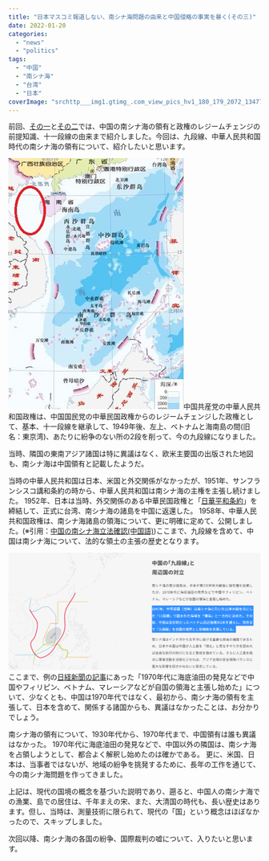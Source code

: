 ```yaml
---
title: "日本マスコミ報道しない、南シナ海問題の由来と中国侵略の事実を暴く(その三)"
date: 2022-01-20
categories: 
  - "news"
  - "politics"
tags: 
  - "中国"
  - "南シナ海"
  - "台湾"
  - "日本"
coverImage: "srchttp___img1.gtimg_.com_view_pics_hv1_180_179_2072_134777625.jpgreferhttp___img1.gtimg_.jpg"
---
```


前回、[その一](https://blog.loveapple.cn/news/202201148440.html)と[その二](https://blog.loveapple.cn/news/202201178462.html)では、中国の南シナ海の領有と政権のレジームチェンジの前提知識、十一段線の由来まで紹介しました。今回は、九段線、中華人民共和国時代の南シナ海の領有について、紹介したいと思います。

![](images/srchttp___img1.gtimg_.com_view_pics_hv1_180_179_2072_134777625.jpgreferhttp___img1.gtimg_.jpg)中国共産党の中華人民共和国政権は、中国国民党の中華民国政権からのレジームチェンジした政権として、基本、十一段線を継承して、1949年後、左上、ベトナムと海南島の間(旧名：東京湾)、あたりに紛争のない所の2段を削って、今の九段線になりました。

当時、隣国の東南アジア諸国は特に異議はなく、欧米主要国の出版された地図も、南シナ海は中国領有と記載したようだ。

当時の中華人民共和国は日本、米国と外交関係がなかったが、1951年、サンフランシスコ講和条約の時から、中華人民共和国は南シナ海の主権を主張し続けました。 1952年、日本は当時、外交関係のある中華民国政権と「[日華平和条約](https://worldjpn.grips.ac.jp/documents/texts/docs/19520428.T1J.html)」を締結して、正式に台湾、南シナ海の諸島を中国に返還した。 1958年、中華人民共和国政権は、南シナ海諸島の領海について、更に明確に定めて、公開しました。(※引用：[中国の南シナ海立法確認(中国語)](http://www.thesouthchinasea.org.cn/2016-07/21/c_53860.htm))ここまで、九段線を含めて、中国は南シナ海について、法的な領土の主張の歴史となります。

![](images/202201171.png)ここまで、例の[日経新聞の記事](https://vdata.nikkei.com/prj2/as-map/)にあった「1970年代に海底油田の発見などで中国やフィリピン、ベトナム、マレーシアなどが自国の領海と主張し始めた」について、少なくとも、中国は1970年代ではなく、最初から、南シナ海の領有を主張して、日本を含めて、関係する諸国からも、異議はなかったことは、お分かりでしょう。

南シナ海の領有について、1930年代から、1970年代まで、中国領有は誰も異議はなかった。 1970年代に海底油田の発見などで、中国以外の隣国は、南シナ海を占領しようとして、都合よく解釈し始めたのは確かである。 更に、米国、日本は、当事者ではないが、地域の紛争を挑発するために、長年の工作を通じて、今の南シナ海問題を作ってきました。

上記は、現代の国境の概念を基づいた説明であり、遡ると、中国人の南シナ海での漁業、島での居住は、千年まえの宋、また、大清国の時代も、長い歴史はあります。但し、当時は、測量技術に限られて、現代の「国」という概念はほぼなかったので、スキップしました。

次回以降、南シナ海の各国の紛争、国際裁判の嘘について、入りたいと思います。
